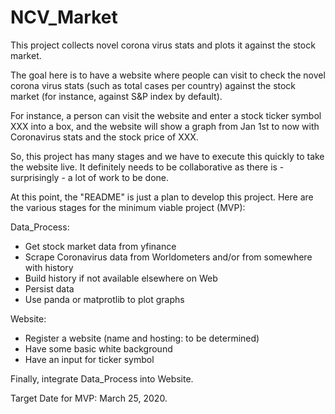 # NCV_Market
This project collects novel corona virus stats and plots it against the stock market.

The goal here is to have a website where people can visit to check the novel corona virus stats (such as total cases per country) against the stock market (for instance, against S&P index by default).

For instance, a person can visit the website and enter a stock ticker symbol XXX into a box, and the website will show a graph from Jan 1st to now with Coronavirus stats and the stock price of XXX.

So, this project has many stages and we have to execute this quickly to take the website live. It definitely needs to be collaborative as there is - surprisingly - a lot of work to be done.

At this point, the "README" is just a plan to develop this project. Here are the various stages for the minimum viable project (MVP):

Data_Process:
- Get stock market data from yfinance
- Scrape Coronavirus data from Worldometers and/or from somewhere with history
- Build history if not available elsewhere on Web
- Persist data
- Use panda or matprotlib to plot graphs 

Website:
- Register a website (name and hosting: to be determined)
- Have some basic white background 
- Have an input for ticker symbol

Finally, integrate Data_Process into Website. 

Target Date for MVP: March 25, 2020.
